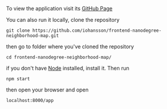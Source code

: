 To view the application visit its [GitHub Page](http://iohansson.github.io/frontend-nanodegree-neighborhood-map/dist/)

You can also run it locally, clone the repository

`git clone https://github.com/iohansson/frontend-nanodegree-neighborhood-map.git`

then go to folder where you've cloned the repository

`cd frontend-nanodegree-neighborhood-map/`

if you don't have [Node](http://nodejs.org/) installed, install it. Then run

`npm start`

then open your browser and open

`localhost:8000/app`